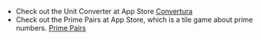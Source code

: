 
* Check out the Unit Converter at App Store [Convertura](http://apps.apple.com/tr/app/basit-%C3%A7evirici/id6445921216?l=tr)
* Check out the Prime Pairs at App Store, which is a tile game about prime numbers. [Prime Pairs](https://apps.apple.com/us/app/prime-pairs/id6744247566) 
